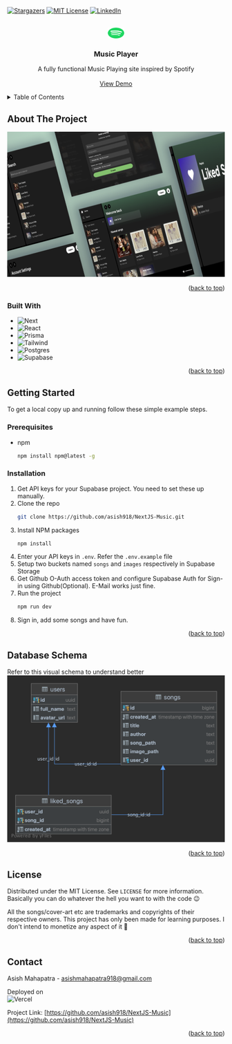 <a name="readme-top"></a>

[![Stargazers][stars-shield]][stars-url]
[![MIT License][license-shield]][license-url]
[![LinkedIn][linkedin-shield]][linkedin-url]

<!-- PROJECT LOGO -->
<br />
<div align="center">
  <a href="https://github.com/asish918/NextJS-Music">
    <img src="readme_assets/logo.png" alt="Logo" width="38" height="25">
  </a>

<h3 align="center">Music Player</h3>

  <p align="center">
    A fully functional Music Playing site inspired by Spotify
    <br />
    <br />
    <a href="https://next-js-music.vercel.app/" target="_blank">View Demo</a>
  </p>
</div>

<!-- TABLE OF CONTENTS -->
<details>
  <summary>Table of Contents</summary>
  <ol>
    <li>
      <a href="#about-the-project">About The Project</a>
      <ul>
        <li><a href="#built-with">Built With</a></li>
      </ul>
    </li>
    <li>
      <a href="#getting-started">Getting Started</a>
      <ul>
        <li><a href="#prerequisites">Prerequisites</a></li>
        <li><a href="#installation">Installation</a></li>
      </ul>
    </li>
    <li><a href="#license">License</a></li>
    <li><a href="#contact">Contact</a></li>
  </ol>
</details>

<!-- ABOUT THE PROJECT -->

## About The Project

![Product Name Screen Shot][product-screenshot]

<p align="right">(<a href="#readme-top">back to top</a>)</p>

### Built With

- ![Next][Next.js]
- ![React][React.js]
- ![Prisma][Prisma]
- ![Tailwind][Tailwind]
- ![Postgres][Postgres]
- ![Supabase][Supabase]

<p align="right">(<a href="#readme-top">back to top</a>)</p>

<!-- GETTING STARTED -->

## Getting Started

To get a local copy up and running follow these simple example steps.

### Prerequisites

- npm
  ```sh
  npm install npm@latest -g
  ```

### Installation

1. Get API keys for your Supabase project. You need to set these up manually.
2. Clone the repo
   ```sh
   git clone https://github.com/asish918/NextJS-Music.git
   ```
3. Install NPM packages
   ```sh
   npm install
   ```
4. Enter your API keys in `.env`. Refer the `.env.example` file
5. Setup two buckets named `songs` and `images` respectively in Supabase Storage
6. Get Github O-Auth access token and configure Supabase Auth for Sign-in using Github(Optional). E-Mail works just fine.
7. Run the project
   ```sh
   npm run dev
   ```
8. Sign in, add some songs and have fun.
   <p align="right">(<a href="#readme-top">back to top</a>)</p>

<!-- USAGE EXAMPLES -->

## Database Schema

Refer to this visual schema to understand better
![Database Schema][db-schema]

<p align="right">(<a href="#readme-top">back to top</a>)</p>

<!-- LICENSE -->

## License

Distributed under the MIT License. See `LICENSE` for more information. Basically you can do whatever the hell you want to with the code 😉

All the songs/cover-art etc are trademarks and copyrights of their respective owners. This project has only been made for learning purposes. I don't intend to monetize any aspect of it 🙏

<p align="right">(<a href="#readme-top">back to top</a>)</p>

<!-- CONTACT -->

## Contact

Asish Mahapatra - asishmahapatra918@gmail.com

Deployed on <br /> ![Vercel][Vercel]

Project Link: [https://github.com/asish918/NextJS-Music](https://github.com/asish918/NextJS-Music)

<p align="right">(<a href="#readme-top">back to top</a>)</p>

<!-- MARKDOWN LINKS & IMAGES -->
<!-- https://www.markdownguide.org/basic-syntax/#reference-style-links -->

[stars-shield]: https://img.shields.io/github/stars/asish918/NextJS-Music.svg?style=for-the-badge
[stars-url]: https://github.com/asish918/NextJS-Music/stargazers
[license-shield]: https://img.shields.io/github/license/asish918/NextJS-Music.svg?style=for-the-badge
[license-url]: https://github.com/asish918/NextJS-Music/blob/master/LICENSE.txt
[linkedin-shield]: https://img.shields.io/badge/-LinkedIn-black.svg?style=for-the-badge&logo=linkedin&colorB=555
[linkedin-url]: https://linkedin.com/in/asishmahapatra918
[product-screenshot]: readme_assets/banner.png
[db-schema]: readme_assets/schema.png
[Next.js]: https://img.shields.io/badge/next.js-000000?style=for-the-badge&logo=nextdotjs&logoColor=white
[React.js]: https://img.shields.io/badge/React-20232A?style=for-the-badge&logo=react&logoColor=61DAFB
[Prisma]: https://img.shields.io/badge/prisma-2D3748?style=for-the-badge&logo=prisma&logoColor=white
[Tailwind]: https://img.shields.io/badge/Tailwind-06B6D4?style=for-the-badge&logo=tailwindcss&logoColor=white
[Postgres]: https://img.shields.io/badge/Postgres-4169E1?style=for-the-badge&logo=postgres&logoColor=white
[Supabase]: https://img.shields.io/badge/Supabase-3FCF8E?style=for-the-badge&logo=supabase&logoColor=white
[Vercel]: https://img.shields.io/badge/Vercel-black?style=for-the-badge&logo=vercel&logoColor=white
